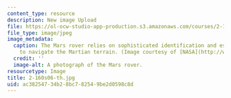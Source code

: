```yaml
---
content_type: resource
description: New image Upload
file: https://ol-ocw-studio-app-production.s3.amazonaws.com/courses/2-160-identification-estimation-and-learning-spring-2006/ac38254734b28bc782549be2d0598c8d_2-160s06-th.jpg
file_type: image/jpeg
image_metadata:
  caption: The Mars rover relies on sophisticated identification and estimation techniques
    to navigate the Martian terrain. (Image courtesy of [NASA](http://www.nasa.gov/).)
  credit: ''
  image-alt: A photograph of the Mars rover.
resourcetype: Image
title: 2-160s06-th.jpg
uid: ac382547-34b2-8bc7-8254-9be2d0598c8d
---
```

